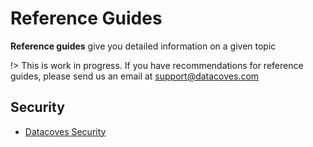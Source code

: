 # Reference Guides

**Reference guides** give you detailed information on a given topic

!> This is work in progress. If you have recommendations for reference guides, please send us an email at support@datacoves.com

## Security

- [Datacoves Security](/reference/security/)
